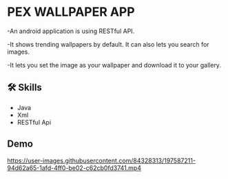 
# PEX WALLPAPER  APP 

 -An android application is using RESTful API. 

 -It shows trending wallpapers by default. It can also lets you search for images.
 
 -It lets you set the image as your wallpaper and download it to your gallery.


## 🛠 Skills

- Java 
- Xml
- RESTful Api

## Demo



https://user-images.githubusercontent.com/84328313/197587211-94d62a65-1afd-4ff0-be02-c62cb0fd3741.mp4

